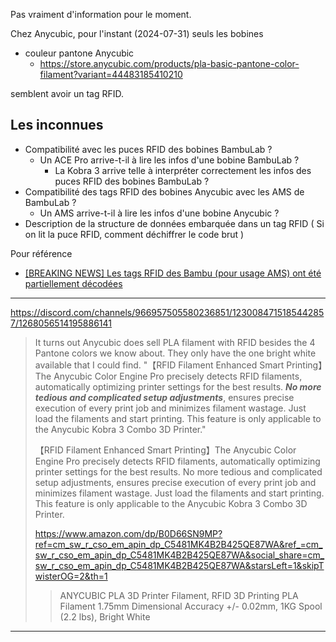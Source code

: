 
Pas vraiment d'information pour le moment.

Chez Anycubic, pour l'instant (2024-07-31) seuls les bobines 
* couleur pantone Anycubic
  * https://store.anycubic.com/products/pla-basic-pantone-color-filament?variant=44483185410210
   
semblent avoir un tag RFID.


## Les inconnues

* Compatibilité avec les puces RFID des bobines BambuLab ? 
  * Un ACE Pro arrive-t-il à lire les infos d'une bobine BambuLab ?
    * La Kobra 3 arrive telle à interpréter correctement les infos des puces RFID des bobines BambuLab ?
* Compatibilité des tags RFID des bobines Anycubic avec les AMS de BambuLab ?
  * Un AMS arrive-t-il à lire les infos d'une bobine Anycubic ?
* Description de la structure de données embarquée dans un tag RFID ( Si on lit la puce RFID, comment déchiffrer le code brut )

 Pour référence 
 * [[BREAKING NEWS] Les tags RFID des Bambu (pour usage AMS) ont été partiellement décodées](https://www.lesimprimantes3d.fr/forum/topic/51738-breaking-news-les-tags-rfid-des-bambu-pour-usage-ams-ont-%C3%A9t%C3%A9-partiellement-d%C3%A9cod%C3%A9es/?do=findComment&comment=534263)

---

https://discord.com/channels/966957505580236851/1230084715185442857/1268056514195886141

> It turns out Anycubic does sell PLA filament with RFID besides the 4 Pantone colors we know about. They only have the one bright white available that I could find. "【RFID Filament Enhanced Smart Printing】The Anycubic Color Engine Pro precisely detects RFID filaments, automatically optimizing printer settings for the best results. ***No more tedious and complicated setup adjustments***, ensures precise execution of every print job and minimizes filament wastage. Just load the filaments and start printing. This feature is only applicable to the Anycubic Kobra 3 Combo 3D Printer."
>
> 【RFID Filament Enhanced Smart Printing】The Anycubic Color Engine Pro precisely detects RFID filaments, automatically optimizing printer settings for the best results. No more tedious and complicated setup adjustments, ensures precise execution of every print job and minimizes filament wastage. Just load the filaments and start printing. This feature is only applicable to the Anycubic Kobra 3 Combo 3D Printer.
>
> https://www.amazon.com/dp/B0D66SN9MP?ref=cm_sw_r_cso_em_apin_dp_C5481MK4B2B425QE87WA&ref_=cm_sw_r_cso_em_apin_dp_C5481MK4B2B425QE87WA&social_share=cm_sw_r_cso_em_apin_dp_C5481MK4B2B425QE87WA&starsLeft=1&skipTwisterOG=2&th=1
>
> > ANYCUBIC PLA 3D Printer Filament, RFID 3D Printing PLA Filament 1.75mm Dimensional Accuracy +/- 0.02mm, 1KG Spool (2.2 lbs), Bright White



---
